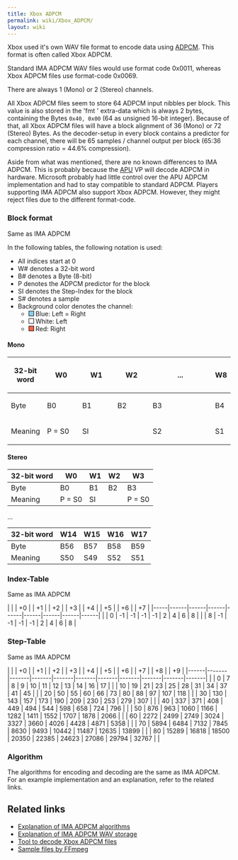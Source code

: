 ```yaml
---
title: Xbox ADPCM
permalink: wiki/Xbox_ADPCM/
layout: wiki
---
```


Xbox used it's own WAV file format to encode data using
[ADPCM](/wiki/Wikipedia:Adaptive_differential_pulse-code_modulation "wikilink").
This format is often called Xbox ADPCM.

Standard IMA ADPCM WAV files would use format code 0x0011, whereas Xbox
ADPCM files use format-code 0x0069.

There are always 1 (Mono) or 2 (Stereo) channels.

All Xbox ADPCM files seem to store 64 ADPCM input nibbles per block.
This value is also stored in the 'fmt ' extra-data which is always 2
bytes, containing the Bytes `0x40, 0x00` (64 as unsigned 16-bit
integer). Because of that, all Xbox ADPCM files will have a block
alignment of 36 (Mono) or 72 (Stereo) Bytes. As the decoder-setup in
every block contains a predictor for each channel, there will be 65
samples / channel output per block (65:36 compression ratio = 44.6%
compression).

Aside from what was mentioned, there are no known differences to IMA
ADPCM. This is probably because the [APU](/wiki/APU "wikilink") VP will decode
ADPCM in hardware. Microsoft probably had little control over the APU
ADPCM implementation and had to stay compatible to standard ADPCM.
Players supporting IMA ADPCM also support Xbox ADPCM. However, they
might reject files due to the different format-code.

### Block format

Same as IMA ADPCM

In the following tables, the following notation is used:

-   All indices start at 0
-   W\# denotes a 32-bit word
-   B\# denotes a Byte (8-bit)
-   P denotes the ADPCM predictor for the block
-   SI denotes the Step-Index for the block
-   S\# denotes a sample
-   Background color denotes the channel:
    -   <div style="display: inline-block; width:10px; height:10px; border:1px solid black; background-color:SkyBlue">
        </div>
        Blue: Left = Right

    -   <div style="display: inline-block; width:10px; height:10px; border:1px solid black; background-color:White;">
        </div>
        White: Left

    -   <div style="display: inline-block; width:10px; height:10px; border:1px solid black; background-color:Tomato">
        </div>
        Red: Right

#### Mono

<table>
<colgroup>
<col width="-30%" />
<col width="20%" />
<col width="20%" />
<col width="20%" />
<col width="50%" />
<col width="20%" />
</colgroup>
<thead>
<tr class="header">
<th><p>32-bit word</p></th>
<th><p>W0</p></th>
<th><p>W1</p></th>
<th><p>W2</p></th>
<th><p>...</p></th>
<th><p>W8</p></th>
</tr>
</thead>
<tbody>
<tr class="odd">
<td><p>Byte</p></td>
<td><p>B0</p></td>
<td><p>B1</p></td>
<td><p>B2</p></td>
<td><p>B3</p></td>
<td><p>B4</p></td>
</tr>
<tr class="even">
<td><p>Meaning</p></td>
<td><p>P = S0</p></td>
<td><p>SI</p></td>
<td></td>
<td><p>S2</p></td>
<td><p>S1</p></td>
</tr>
</tbody>
</table>

#### Stereo

| 32-bit word | W0     | W1  | W2  | W3     |
|-------------|--------|-----|-----|--------|
| Byte        | B0     | B1  | B2  | B3     |
| Meaning     | P = S0 | SI  |     | P = S0 |

...

| 32-bit word | W14 | W15 | W16 | W17 |
|-------------|-----|-----|-----|-----|
| Byte        | B56 | B57 | B58 | B59 |
| Meaning     | S50 | S49 | S52 | S51 |

### Index-Table

Same as IMA ADPCM

|     | | +0 | | +1 | | +2 | | +3 | | +4 | | +5 | | +6 | | +7 |
|-----|------|------|------|------|------|------|------|------|
| | 0 | -1   | -1   | -1   | -1   | 2    | 4    | 6    | 8    |
| | 8 | -1   | -1   | -1   | -1   | 2    | 4    | 6    | 8    |

### Step-Table

Same as IMA ADPCM

|      | | +0  | | +1  | | +2  | | +3  | | +4  | | +5  | | +6  | | +7  | | +8  | | +9  |
|------|-------|-------|-------|-------|-------|-------|-------|-------|-------|-------|
| | 0  | 7     | 8     | 9     | 10    | 11    | 12    | 13    | 14    | 16    | 17    |
| | 10 | 19    | 21    | 23    | 25    | 28    | 31    | 34    | 37    | 41    | 45    |
| | 20 | 50    | 55    | 60    | 66    | 73    | 80    | 88    | 97    | 107   | 118   |
| | 30 | 130   | 143   | 157   | 173   | 190   | 209   | 230   | 253   | 279   | 307   |
| | 40 | 337   | 371   | 408   | 449   | 494   | 544   | 598   | 658   | 724   | 796   |
| | 50 | 876   | 963   | 1060  | 1166  | 1282  | 1411  | 1552  | 1707  | 1878  | 2066  |
| | 60 | 2272  | 2499  | 2749  | 3024  | 3327  | 3660  | 4026  | 4428  | 4871  | 5358  |
| | 70 | 5894  | 6484  | 7132  | 7845  | 8630  | 9493  | 10442 | 11487 | 12635 | 13899 |
| | 80 | 15289 | 16818 | 18500 | 20350 | 22385 | 24623 | 27086 | 29794 | 32767 |       |

### Algorithm

The algorithms for encoding and decoding are the same as IMA ADPCM. For
an example implementation and an explanation, refer to the related
links.

Related links
-------------

-   [Explanation of IMA ADPCM
    algorithms](https://wiki.multimedia.cx/index.php/IMA_ADPCM)
-   [Explanation of IMA ADPCM WAV
    storage](https://wiki.multimedia.cx/index.php/Microsoft_IMA_ADPCM)
-   [Tool to decode Xbox ADPCM
    files](https://github.com/JayFoxRox/xbox-tools/tree/master/adpcm-decoder)
-   [Sample files by
    FFmpeg](http://samples.ffmpeg.org/game-formats/xbox-adpcm-wav/)

